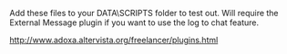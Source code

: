Add these files to your DATA\SCRIPTS folder to test out. Will require the External Message plugin if you want to use the log to chat feature.

http://www.adoxa.altervista.org/freelancer/plugins.html
